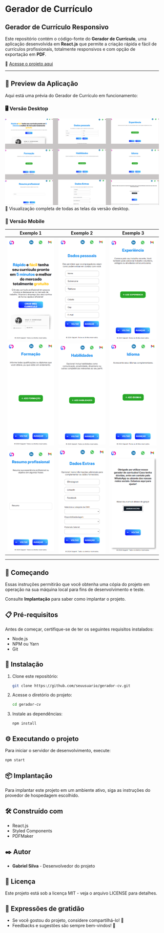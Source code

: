 # Gerador de Currículo

## Gerador de Currículo Responsivo

Este repositório contém o código-fonte do **Gerador de Currículo**, uma aplicação desenvolvida em **React.js** que permite a criação rápida e fácil de currículos profissionais, totalmente responsivos e com opção de exportação em **PDF**.

🔗 [Acesse o projeto aqui](https://ghabriel-silva.github.io/gerador-cv/)

---

## 📸 Preview da Aplicação
Aqui está uma prévia do Gerador de Currículo em funcionamento:

### 🖥️ Versão Desktop

![Todas as telas do desktop](src/assets/img-desktop.png)  
🔹 Visualização completa de todas as telas da versão desktop.

### 📱 Versão Mobile

| Exemplo 1 | Exemplo 2 | Exemplo 3 |
|-----------|-----------|-----------|
| ![Exemplo Mobile 1](src/assets/img-phone1.png) | ![Exemplo Mobile 2](src/assets/img-phone2.png) | ![Exemplo Mobile 3](src/assets/img-phone3.png) |
| ![Exemplo Mobile 4](src/assets/img-phone4.png) | ![Exemplo Mobile 5](src/assets/img-phone5.png) | ![Exemplo Mobile 6](src/assets/img-phone6.png) |
| ![Exemplo Mobile 7](src/assets/img-phone7.png) | ![Exemplo Mobile 8](src/assets/img-phone8.png) | ![Exemplo Mobile 9](src/assets/img-phone9.png) |

---

## 🚀 Começando
Essas instruções permitirão que você obtenha uma cópia do projeto em operação na sua máquina local para fins de desenvolvimento e teste.

Consulte **Implantação** para saber como implantar o projeto.

## 📋 Pré-requisitos
Antes de começar, certifique-se de ter os seguintes requisitos instalados:
- Node.js
- NPM ou Yarn
- Git

## 🔧 Instalação

1. Clone este repositório:
   ```bash
   git clone https://github.com/seuusuario/gerador-cv.git
   ```

2. Acesse o diretório do projeto:
   ```bash
   cd gerador-cv
   ```

3. Instale as dependências:
   ```bash
   npm install
   ```

## ⚙️ Executando o projeto
Para iniciar o servidor de desenvolvimento, execute:
```bash
npm start
```

## 📦 Implantação
Para implantar este projeto em um ambiente ativo, siga as instruções do provedor de hospedagem escolhido.

## 🛠️ Construído com
- React.js
- Styled Components
- PDFMaker

## ✒️ Autor
- **Gabriel Silva** - Desenvolvedor do projeto

## 📄 Licença
Este projeto está sob a licença MIT - veja o arquivo LICENSE para detalhes.

## 🎁 Expressões de gratidão
- Se você gostou do projeto, considere compartilhá-lo! 📢
- Feedbacks e sugestões são sempre bem-vindos! 🚀